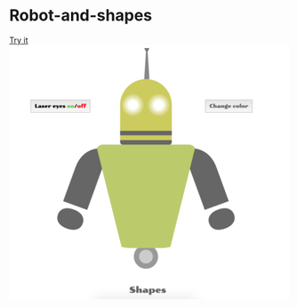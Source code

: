 # Robot-and-shapes
[Try it](https://rawgit.com/atanyday/Robot-and-shapes/master/index.html)
![Picture](Picture.png)
